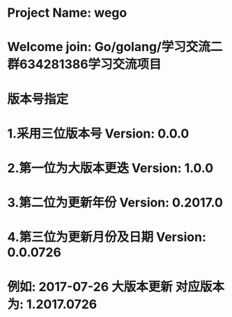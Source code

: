 # Project Name: wego
# Welcome join: Go/golang/学习交流二群634281386学习交流项目

# 版本号指定
# 1.采用三位版本号 Version: 0.0.0
# 2.第一位为大版本更迭 Version: 1.0.0
# 3.第二位为更新年份 Version: 0.2017.0
# 4.第三位为更新月份及日期 Version: 0.0.0726

# 例如: 2017-07-26 大版本更新  对应版本为: 1.2017.0726
